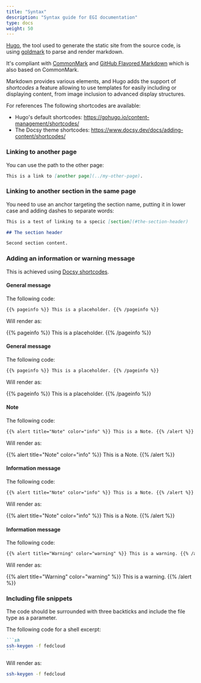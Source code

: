 ```yaml
---
title: "Syntax"
description: "Syntax guide for EGI documentation"
type: docs
weight: 50
---
```


[Hugo](https://gohugo.io/getting-started/configuration-markup/), the tool used
to generate the static site from the source code, is using
[goldmark](https://github.com/yuin/goldmark/) to parse and render markdown.

It's compliant with [CommonMark](https://spec.commonmark.org/0.29/) and
[GitHub Flavored Markdown](https://github.github.com/gfm/) which is also based
on CommonMark.

Markdown provides various elements, and Hugo adds the support of _shortcodes_ a
feature allowing to use templates for easily including or displaying content,
from image inclusion to advanced display structures.

For references The following shortcodes are available:

- Hugo's default shortcodes: https://gohugo.io/content-management/shortcodes/
- The Docsy theme shortcodes:
  https://www.docsy.dev/docs/adding-content/shortcodes/

### Linking to another page

You can use the path to the other page:

```markdown
This is a link to [another page](../my-other-page).
```

### Linking to another section in the same page

You need to use an anchor targeting the section name, putting it in lower case
and adding dashes to separate words:

```markdown
This is a test of linking to a specic [section](#the-section-header)

## The section header

Second section content.
```

### Adding an information or warning message

This is achieved using
[Docsy shortcodes](https://www.docsy.dev/docs/adding-content/shortcodes/).

#### General message

The following code:

```markdown
{{% pageinfo %}} This is a placeholder. {{% /pageinfo %}}
```

Will render as:

{{% pageinfo %}} This is a placeholder. {{% /pageinfo %}}

#### General message

The following code:

```markdown
{{% pageinfo %}} This is a placeholder. {{% /pageinfo %}}
```

Will render as:

{{% pageinfo %}} This is a placeholder. {{% /pageinfo %}}

#### Note

The following code:

```markdown
{{% alert title="Note" color="info" %}} This is a Note. {{% /alert %}}
```

Will render as:

{{% alert title="Note" color="info" %}} This is a Note. {{% /alert %}}

#### Information message

The following code:

```markdown
{{% alert title="Note" color="info" %}} This is a Note. {{% /alert %}}
```

Will render as:

{{% alert title="Note" color="info" %}} This is a Note. {{% /alert %}}

#### Information message

The following code:

```markdown
{{% alert title="Warning" color="warning" %}} This is a warning. {{% /alert %}}
```

Will render as:

{{% alert title="Warning" color="warning" %}} This is a warning. {{% /alert %}}

### Including file snippets

The code should be surrounded with three backticks and include the file type as
a parameter.

The following code for a shell excerpt:

````markdown
```sh
ssh-keygen -f fedcloud
```
````

Will render as:

```sh
ssh-keygen -f fedcloud
```
